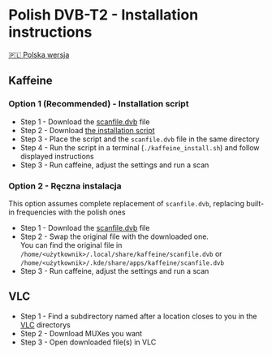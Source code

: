 # Polish DVB-T2 - Installation instructions
[🇵🇱 Polska wersja](INSTALL.pl.md)
## Kaffeine
### Option 1 (Recommended) - Installation script
- Step 1 - Download the [scanfile.dvb](https://github.com/Defective4/Emitel-Tables/blob/master/Kaffeine/scanfile.dvb) file
- Step 2 - Download [the installation script](https://github.com/Defective4/Emitel-Tables/blob/master/kaffeine_install.sh)
- Step 3 - Place the script and the `scanfile.dvb` file in the same directory
- Step 4 - Run the script in a terminal (`./kaffeine_install.sh`) and follow displayed instructions
- Step 3 - Run caffeine, adjust the settings and run a scan
### Option 2 - Ręczna instalacja
This option assumes complete replacement of `scanfile.dvb`, replacing built-in frequencies with the polish ones
- Step 1 - Download the [scanfile.dvb](https://github.com/Defective4/Emitel-Tables/blob/master/Kaffeine/scanfile.dvb) file
- Step 2 - Swap the original file with the downloaded one.  
            You can find the original file in `/home/<użytkownik>/.local/share/kaffeine/scanfile.dvb` or `/home/<użytkownik>/.kde/share/apps/kaffeine/scanfile.dvb`
- Step 3 - Run caffeine, adjust the settings and run a scan

## VLC
- Step 1 - Find a subdirectory named after a location closes to you in the [VLC](https://github.com/Defective4/Emitel-Tables/tree/master/VLC) directorys
- Step 2 - Download MUXes you want
- Step 3 - Open downloaded file(s) in VLC